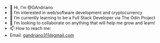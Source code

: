 - 👋 Hi, I’m @GAndriano
- 👀 I’m interested in web/software development and cryptocurrency
- 🌱 I’m currently learning to be a Full Stack Developer via The Odin Project
- 💞️ I’m looking to collaborate on anything that will help me grow and learn!
- 📫 How to reach me:	
- Email: gandriano311@gmail.com
<!---
GAndriano/GAndriano is a ✨ special ✨ repository because its `README.md` (this file) appears on your GitHub profile.
You can click the Preview link to take a look at your changes.
--->
